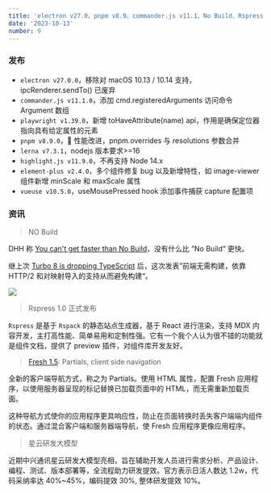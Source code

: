 ```yaml
---
title: 'electron v27.0、pnpm v8.9、commander.js v11.1、No Build、Rspress'
date: '2023-10-13'
number: 9
---
```


### 发布

- `electron v27.0.0`，移除对 macOS 10.13 / 10.14 支持，ipcRenderer.sendTo() 已废弃
- `commander.js v11.1.0`，添加 cmd.registeredArguments 访问命令 Argument 数组
- `playwright v1.39.0`，新增 toHaveAttribute(name) api，作用是确保定位器指向具有给定属性的元素
- `pnpm v8.9.0`，🚀 性能改进，pnpm.overrides 与 resolutions 参数合并
- `lerna v7.3.1`，nodejs 版本要求>=16
- `highlight.js v11.9.0`，不再支持 Node 14.x
- `element-plus v2.4.0`，多个组件修复 bug 以及新增特性，如 image-viewer 组件新增 minScale 和 maxScale 属性
- `vueuse v10.5.0`，useMousePressed hook 添加事件捕获 capture 配置项

### 资讯

> NO Build

DHH 称 [You can't get faster than No Build](https://world.hey.com/dhh/you-can-t-get-faster-than-no-build-7a44131c)，没有什么比 ”No Build“ 更快。

继上次 [Turbo 8 is dropping TypeScript](https://world.hey.com/dhh/turbo-8-is-dropping-typescript-70165c01) 后，这次发表”前端无需构建，依靠 HTTP/2 和对映射导入的支持从而避免构建“。

![](https://world.hey.com/dhh/7a44131c/representations/eyJfcmFpbHMiOnsibWVzc2FnZSI6IkJBaHNLd2V6Q3ZoUyIsImV4cCI6bnVsbCwicHVyIjoiYmxvYl9pZCJ9fQ==--4372628196553a29fb7e73f33076fec58373c39d/eyJfcmFpbHMiOnsibWVzc2FnZSI6IkJBaDdDam9MWm05eWJXRjBTU0lJYW5CbkJqb0dSVlE2RkhKbGMybDZaVjkwYjE5c2FXMXBkRnNIYVFLQUIya0NBQVU2REhGMVlXeHBkSGxwU3pvTGJHOWhaR1Z5ZXdZNkNYQmhaMlV3T2cxamIyRnNaWE5qWlZRPSIsImV4cCI6bnVsbCwicHVyIjoidmFyaWF0aW9uIn19--0b5e092e6240e14fab357b4c1013c9a0c881ff87/no-build-speed.jpg)

> Rspress 1.0 正式发布

`Rspress` 是基于 `Rspack` 的静态站点生成器，基于 React 进行渲染，支持 MDX 内容开发，主打高性能、简单易用和定制性强。它有一个我个人认为很不错的功能就是组件文档，提供了 preview 插件，对组件库开发友好。

> [Fresh 1.5](https://deno.com/blog/fresh-1.5): Partials, client side navigation

全新的客户端导航方式，称之为 Partials。使用 HTML 属性，配置 Fresh 应用程序，以使用服务器呈现的标记替换已加载页面中的 HTML，而无需重新加载页面。

这种导航方式使你的应用程序更具响应性，防止在页面转换时丢失客户端端内组件的状态。通过混合客户端和服务器端导航，使 Fresh 应用程序更像应用程序。

> 星云研发大模型

近期中兴通讯星云研发大模型亮相，旨在辅助开发人员进行需求分析、产品设计、编程、测试、版本部署等，全流程助力研发提效。官方表示日活人数达 1.2w，代码采纳率达 40%~45%，编码提效 30%, 整体研发提效 10%。
